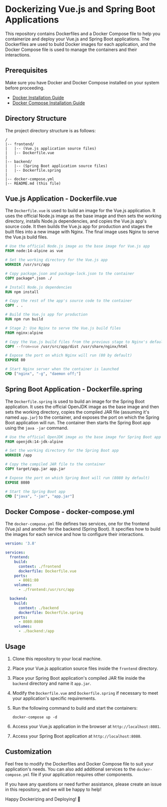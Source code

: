 # Dockerizing Vue.js and Spring Boot Applications

This repository contains Dockerfiles and a Docker Compose file to help you containerize and deploy your Vue.js and Spring Boot applications. The Dockerfiles are used to build Docker images for each application, and the Docker Compose file is used to manage the containers and their interactions.

## Prerequisites

Make sure you have Docker and Docker Compose installed on your system before proceeding.

- [Docker Installation Guide](https://docs.docker.com/get-docker/)
- [Docker Compose Installation Guide](https://docs.docker.com/compose/install/)

## Directory Structure

The project directory structure is as follows:

```
/
|-- frontend/
|   |-- (Vue.js application source files)
|   |-- Dockerfile.vue
|
|-- backend/
|   |-- (Spring Boot application source files)
|   |-- Dockerfile.spring
|
|-- docker-compose.yml
|-- README.md (this file)
```

## Vue.js Application - Dockerfile.vue

The `Dockerfile.vue` is used to build an image for the Vue.js application. It uses the official Node.js image as the base image and then sets the working directory, installs Node.js dependencies, and copies the Vue.js app's source code. It then builds the Vue.js app for production and stages the built files into a new image with Nginx. The final image uses Nginx to serve the Vue.js build files.

```Dockerfile
# Use the official Node.js image as the base image for Vue.js app
FROM node:14-alpine as vue

# Set the working directory for the Vue.js app
WORKDIR /usr/src/app

# Copy package.json and package-lock.json to the container
COPY package*.json ./

# Install Node.js dependencies
RUN npm install

# Copy the rest of the app's source code to the container
COPY . .

# Build the Vue.js app for production
RUN npm run build

# Stage 2: Use Nginx to serve the Vue.js build files
FROM nginx:alpine

# Copy the Vue.js build files from the previous stage to Nginx's default directory
COPY --from=vue /usr/src/app/dist /usr/share/nginx/html

# Expose the port on which Nginx will run (80 by default)
EXPOSE 80

# Start Nginx server when the container is launched
CMD ["nginx", "-g", "daemon off;"]
```

## Spring Boot Application - Dockerfile.spring

The `Dockerfile.spring` is used to build an image for the Spring Boot application. It uses the official OpenJDK image as the base image and then sets the working directory, copies the compiled JAR file (assuming it's named `app.jar`) to the container, and exposes the port on which the Spring Boot application will run. The container then starts the Spring Boot app using the `java -jar` command.

```Dockerfile
# Use the official OpenJDK image as the base image for Spring Boot app
FROM openjdk:14-jdk-alpine

# Set the working directory for the Spring Boot app
WORKDIR /app

# Copy the compiled JAR file to the container
COPY target/app.jar app.jar

# Expose the port on which Spring Boot will run (8080 by default)
EXPOSE 8080

# Start the Spring Boot app
CMD ["java", "-jar", "app.jar"]
```

## Docker Compose - docker-compose.yml

The `docker-compose.yml` file defines two services, one for the frontend (Vue.js) and another for the backend (Spring Boot). It specifies how to build the images for each service and how to configure their interactions.

```yaml
version: '3.8'

services:
  frontend:
    build:
      context: ./frontend
      dockerfile: Dockerfile.vue
    ports:
      - 8081:80
    volumes:
      - ./frontend:/usr/src/app

  backend:
    build:
      context: ./backend
      dockerfile: Dockerfile.spring
    ports:
      - 8080:8080
    volumes:
      - ./backend:/app
```

## Usage

1. Clone this repository to your local machine.

2. Place your Vue.js application source files inside the `frontend` directory.

3. Place your Spring Boot application's compiled JAR file inside the `backend` directory and name it `app.jar`.

4. Modify the `Dockerfile.vue` and `Dockerfile.spring` if necessary to meet your application's specific requirements.

5. Run the following command to build and start the containers:

   ```
   docker-compose up -d
   ```

6. Access your Vue.js application in the browser at `http://localhost:8081`.

7. Access your Spring Boot application at `http://localhost:8080`.

## Customization

Feel free to modify the Dockerfiles and Docker Compose file to suit your application's needs. You can also add additional services to the `docker-compose.yml` file if your application requires other components.

If you have any questions or need further assistance, please create an issue in this repository, and we will be happy to help!

Happy Dockerizing and Deploying! 🐳
